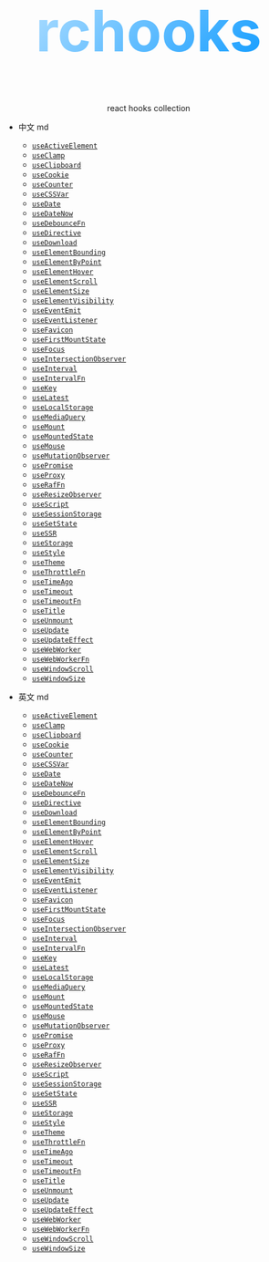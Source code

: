 <div style="text-align: center">
    <h1 style="
        font-size: 100px;
        background-image: linear-gradient( 135deg, #ABDCFF 10%, #0396FF 100%);;
        background-clip: text;
        -webkit-background-clip: text;
        color: transparent;
    "
    >
        rchooks
    </h1>
    <p>react hooks collection</p>
</div>

- 中文 md
  - [`useActiveElement`](./packages/core/useActiveElement/index.zh-cn.md)
  - [`useClamp`](./packages/core/useClamp/index.zh-cn.md)
  - [`useClipboard`](./packages/core/useClipboard/index.zh-cn.md)
  - [`useCookie`](./packages/core/useCookie/index.zh-cn.md)
  - [`useCounter`](./packages/core/useCounter/index.zh-cn.md)
  - [`useCSSVar`](./packages/core/useCSSVar/index.zh-cn.md)
  - [`useDate`](./packages/core/useDate/index.zh-cn.md)
  - [`useDateNow`](./packages/core/useDateNow/index.zh-cn.md)
  - [`useDebounceFn`](./packages/core/useDebounceFn/index.zh-cn.md)
  - [`useDirective`](./packages/core/useDirective/index.zh-cn.md)
  - [`useDownload`](./packages/core/useDownload/index.zh-cn.md)
  - [`useElementBounding`](./packages/core/useElementBounding/index.zh-cn.md)
  - [`useElementByPoint`](./packages/core/useElementByPoint/index.zh-cn.md)
  - [`useElementHover`](./packages/core/useElementHover/index.zh-cn.md)
  - [`useElementScroll`](./packages/core/useElementScroll/index.zh-cn.md)
  - [`useElementSize`](./packages/core/useElementSize/index.zh-cn.md)
  - [`useElementVisibility`](./packages/core/useElementVisibility/index.zh-cn.md)
  - [`useEventEmit`](./packages/core/useEventEmit/index.zh-cn.md)
  - [`useEventListener`](./packages/core/useEventListener/index.zh-cn.md)
  - [`useFavicon`](./packages/core/useFavicon/index.zh-cn.md)
  - [`useFirstMountState`](./packages/core/useFirstMountState/index.zh-cn.md)
  - [`useFocus`](./packages/core/useFocus/index.zh-cn.md)
  - [`useIntersectionObserver`](./packages/core/useIntersectionObserver/index.zh-cn.md)
  - [`useInterval`](./packages/core/useInterval/index.zh-cn.md)
  - [`useIntervalFn`](./packages/core/useIntervalFn/index.zh-cn.md)
  - [`useKey`](./packages/core/useKey/index.zh-cn.md)
  - [`useLatest`](./packages/core/useLatest/index.zh-cn.md)
  - [`useLocalStorage`](./packages/core/useLocalStorage/index.zh-cn.md)
  - [`useMediaQuery`](./packages/core/useMediaQuery/index.zh-cn.md)
  - [`useMount`](./packages/core/useMount/index.zh-cn.md)
  - [`useMountedState`](./packages/core/useMountedState/index.zh-cn.md)
  - [`useMouse`](./packages/core/useMouse/index.zh-cn.md)
  - [`useMutationObserver`](./packages/core/useMutationObserver/index.zh-cn.md)
  - [`usePromise`](./packages/core/usePromise/index.zh-cn.md)
  - [`useProxy`](./packages/core/useProxy/index.zh-cn.md)
  - [`useRafFn`](./packages/core/useRafFn/index.zh-cn.md)
  - [`useResizeObserver`](./packages/core/useResizeObserver/index.zh-cn.md)
  - [`useScript`](./packages/core/useScript/index.zh-cn.md)
  - [`useSessionStorage`](./packages/core/useSessionStorage/index.zh-cn.md)
  - [`useSetState`](./packages/core/useSetState/index.zh-cn.md)
  - [`useSSR`](./packages/core/useSSR/index.zh-cn.md)
  - [`useStorage`](./packages/core/useStorage/index.zh-cn.md)
  - [`useStyle`](./packages/core/useStyle/index.zh-cn.md)
  - [`useTheme`](./packages/core/useTheme/index.zh-cn.md)
  - [`useThrottleFn`](./packages/core/useThrottleFn/index.zh-cn.md)
  - [`useTimeAgo`](./packages/core/useTimeAgo/index.zh-cn.md)
  - [`useTimeout`](./packages/core/useTimeout/index.zh-cn.md)
  - [`useTimeoutFn`](./packages/core/useTimeoutFn/index.zh-cn.md)
  - [`useTitle`](./packages/core/useTitle/index.zh-cn.md)
  - [`useUnmount`](./packages/core/useUnmount/index.zh-cn.md)
  - [`useUpdate`](./packages/core/useUpdate/index.zh-cn.md)
  - [`useUpdateEffect`](./packages/core/useUpdateEffect/index.zh-cn.md)
  - [`useWebWorker`](./packages/core/useWebWorker/index.zh-cn.md)
  - [`useWebWorkerFn`](./packages/core/useWebWorkerFn/index.md)
  - [`useWindowScroll`](./packages/core/useWindowScroll/index.zh-cn.md)
  - [`useWindowSize`](./packages/core/useWindowSize/index.zh-cn.md)

- 英文 md
  - [`useActiveElement`](./packages/core/useActiveElement/index.en.md)
  - [`useClamp`](./packages/core/useClamp/index.en.md)
  - [`useClipboard`](./packages/core/useClipboard/index.en.md)
  - [`useCookie`](./packages/core/useCookie/index.en.md)
  - [`useCounter`](./packages/core/useCounter/index.en.md)
  - [`useCSSVar`](./packages/core/useCSSVar/index.en.md)
  - [`useDate`](./packages/core/useDate/index.en.md)
  - [`useDateNow`](./packages/core/useDateNow/index.en.md)
  - [`useDebounceFn`](./packages/core/useDebounceFn/index.en.md)
  - [`useDirective`](./packages/core/useDirective/index.en.md)
  - [`useDownload`](./packages/core/useDownload/index.en.md)
  - [`useElementBounding`](./packages/core/useElementBounding/index.en.md)
  - [`useElementByPoint`](./packages/core/useElementByPoint/index.en.md)
  - [`useElementHover`](./packages/core/useElementHover/index.en.md)
  - [`useElementScroll`](./packages/core/useElementScroll/index.en.md)
  - [`useElementSize`](./packages/core/useElementSize/index.en.md)
  - [`useElementVisibility`](./packages/core/useElementVisibility/index.en.md)
  - [`useEventEmit`](./packages/core/useEventEmit/index.en.md)
  - [`useEventListener`](./packages/core/useEventListener/index.en.md)
  - [`useFavicon`](./packages/core/useFavicon/index.en.md)
  - [`useFirstMountState`](./packages/core/useFirstMountState/index.en.md)
  - [`useFocus`](./packages/core/useFocus/index.en.md)
  - [`useIntersectionObserver`](./packages/core/useIntersectionObserver/index.en.md)
  - [`useInterval`](./packages/core/useInterval/index.en.md)
  - [`useIntervalFn`](./packages/core/useIntervalFn/index.en.md)
  - [`useKey`](./packages/core/useKey/index.en.md)
  - [`useLatest`](./packages/core/useLatest/index.en.md)
  - [`useLocalStorage`](./packages/core/useLocalStorage/index.en.md)
  - [`useMediaQuery`](./packages/core/useMediaQuery/index.en.md)
  - [`useMount`](./packages/core/useMount/index.en.md)
  - [`useMountedState`](./packages/core/useMountedState/index.en.md)
  - [`useMouse`](./packages/core/useMouse/index.en.md)
  - [`useMutationObserver`](./packages/core/useMutationObserver/index.en.md)
  - [`usePromise`](./packages/core/usePromise/index.en.md)
  - [`useProxy`](./packages/core/useProxy/index.en.md)
  - [`useRafFn`](./packages/core/useRafFn/index.en.md)
  - [`useResizeObserver`](./packages/core/useResizeObserver/index.en.md)
  - [`useScript`](./packages/core/useScript/index.en.md)
  - [`useSessionStorage`](./packages/core/useSessionStorage/index.en.md)
  - [`useSetState`](./packages/core/useSetState/index.en.md)
  - [`useSSR`](./packages/core/useSSR/index.en.md)
  - [`useStorage`](./packages/core/useStorage/index.en.md)
  - [`useStyle`](./packages/core/useStyle/index.en.md)
  - [`useTheme`](./packages/core/useTheme/index.en.md)
  - [`useThrottleFn`](./packages/core/useThrottleFn/index.en.md)
  - [`useTimeAgo`](./packages/core/useTimeAgo/index.en.md)
  - [`useTimeout`](./packages/core/useTimeout/index.en.md)
  - [`useTimeoutFn`](./packages/core/useTimeoutFn/index.en.md)
  - [`useTitle`](./packages/core/useTitle/index.en.md)
  - [`useUnmount`](./packages/core/useUnmount/index.en.md)
  - [`useUpdate`](./packages/core/useUpdate/index.en.md)
  - [`useUpdateEffect`](./packages/core/useUpdateEffect/index.en.md)
  - [`useWebWorker`](./packages/core/useWebWorker/index.en.md)
  - [`useWebWorkerFn`](./packages/core/useWebWorkerFn/index.md)
  - [`useWindowScroll`](./packages/core/useWindowScroll/index.en.md)
  - [`useWindowSize`](./packages/core/useWindowSize/index.en.md)